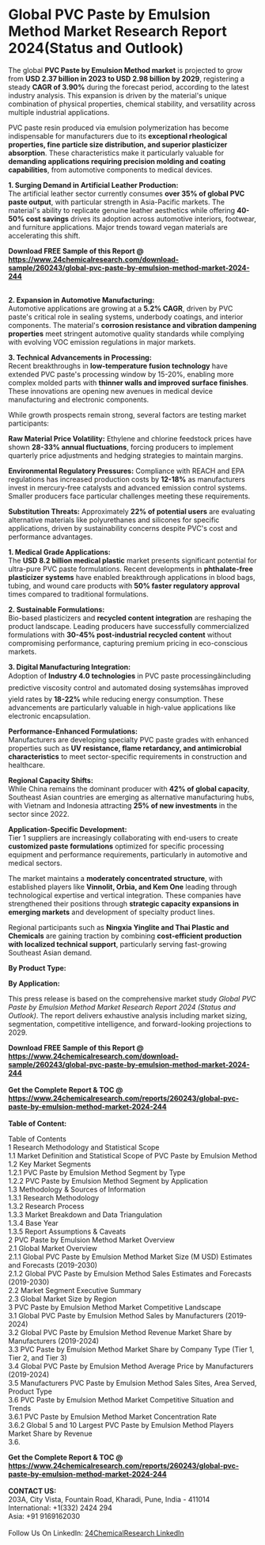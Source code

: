 <h1>Global PVC Paste by Emulsion Method Market Research Report 2024(Status and Outlook)</h1><p>The global <strong>PVC Paste by Emulsion Method market</strong> is projected to grow from <strong>USD 2.37 billion in 2023 to USD 2.98 billion by 2029</strong>, registering a steady <strong>CAGR of 3.90%</strong> during the forecast period, according to the latest industry analysis. This expansion is driven by the material's unique combination of physical properties, chemical stability, and versatility across multiple industrial applications.</p><p>PVC paste resin produced via emulsion polymerization has become indispensable for manufacturers due to its <strong>exceptional rheological properties, fine particle size distribution, and superior plasticizer absorption</strong>. These characteristics make it particularly valuable for <strong>demanding applications requiring precision molding and coating capabilities</strong>, from automotive components to medical devices.</p><p><strong>1. Surging Demand in Artificial Leather Production:</strong><br>
The artificial leather sector currently consumes <strong>over 35% of global PVC paste output</strong>, with particular strength in Asia-Pacific markets. The material's ability to replicate genuine leather aesthetics while offering <strong>40-50% cost savings</strong> drives its adoption across automotive interiors, footwear, and furniture applications. Major trends toward vegan materials are accelerating this shift.</p><div><b>Download FREE Sample of this Report @ 
            <a href="https://www.24chemicalresearch.com/download-sample/260243/global-pvc-paste-by-emulsion-method-market-2024-244">
            https://www.24chemicalresearch.com/download-sample/260243/global-pvc-paste-by-emulsion-method-market-2024-244</a></b></div><br><p><strong>2. Expansion in Automotive Manufacturing:</strong><br>
Automotive applications are growing at a <strong>5.2% CAGR</strong>, driven by PVC paste's critical role in sealing systems, underbody coatings, and interior components. The material's <strong>corrosion resistance and vibration dampening properties</strong> meet stringent automotive quality standards while complying with evolving VOC emission regulations in major markets.</p><p><strong>3. Technical Advancements in Processing:</strong><br>
Recent breakthroughs in <strong>low-temperature fusion technology</strong> have extended PVC paste's processing window by 15-20%, enabling more complex molded parts with <strong>thinner walls and improved surface finishes</strong>. These innovations are opening new avenues in medical device manufacturing and electronic components.</p><p>While growth prospects remain strong, several factors are testing market participants:</p><p><strong>Raw Material Price Volatility:</strong> Ethylene and chlorine feedstock prices have shown <strong>28-33% annual fluctuations</strong>, forcing producers to implement quarterly price adjustments and hedging strategies to maintain margins.</p><p><strong>Environmental Regulatory Pressures:</strong> Compliance with REACH and EPA regulations has increased production costs by <strong>12-18%</strong> as manufacturers invest in mercury-free catalysts and advanced emission control systems. Smaller producers face particular challenges meeting these requirements.</p><p><strong>Substitution Threats:</strong> Approximately <strong>22% of potential users</strong> are evaluating alternative materials like polyurethanes and silicones for specific applications, driven by sustainability concerns despite PVC's cost and performance advantages.</p><p><strong>1. Medical Grade Applications:</strong><br>
The <strong>USD 8.2 billion medical plastic</strong> market presents significant potential for ultra-pure PVC paste formulations. Recent developments in <strong>phthalate-free plasticizer systems</strong> have enabled breakthrough applications in blood bags, tubing, and wound care products with <strong>50% faster regulatory approval</strong> times compared to traditional formulations.</p><p><strong>2. Sustainable Formulations:</strong><br>
Bio-based plasticizers and <strong>recycled content integration</strong> are reshaping the product landscape. Leading producers have successfully commercialized formulations with <strong>30-45% post-industrial recycled content</strong> without compromising performance, capturing premium pricing in eco-conscious markets.</p><p><strong>3. Digital Manufacturing Integration:</strong><br>
Adoption of <strong>Industry 4.0 technologies</strong> in PVC paste processingâincluding predictive viscosity control and automated dosing systemsâhas improved yield rates by <strong>18-22%</strong> while reducing energy consumption. These advancements are particularly valuable in high-value applications like electronic encapsulation.</p><p><strong>Performance-Enhanced Formulations:</strong><br>
	Manufacturers are developing specialty PVC paste grades with enhanced properties such as <strong>UV resistance, flame retardancy, and antimicrobial characteristics</strong> to meet sector-specific requirements in construction and healthcare.</p><p><strong>Regional Capacity Shifts:</strong><br>
	While China remains the dominant producer with <strong>42% of global capacity</strong>, Southeast Asian countries are emerging as alternative manufacturing hubs, with Vietnam and Indonesia attracting <strong>25% of new investments</strong> in the sector since 2022.</p><p><strong>Application-Specific Development:</strong><br>
	Tier 1 suppliers are increasingly collaborating with end-users to create <strong>customized paste formulations</strong> optimized for specific processing equipment and performance requirements, particularly in automotive and medical sectors.</p><p>The market maintains a <strong>moderately concentrated structure</strong>, with established players like <strong>Vinnolit, Orbia, and Kem One</strong> leading through technological expertise and vertical integration. These companies have strengthened their positions through <strong>strategic capacity expansions in emerging markets</strong> and development of specialty product lines.</p><p>Regional participants such as <strong>Ningxia Yinglite and Thai Plastic and Chemicals</strong> are gaining traction by combining <strong>cost-efficient production with localized technical support</strong>, particularly serving fast-growing Southeast Asian demand.</p><p><strong>By Product Type:</strong></p><p><strong>By Application:</strong></p><p>This press release is based on the comprehensive market study <em>Global PVC Paste by Emulsion Method Market Research Report 2024 (Status and Outlook)</em>. The report delivers exhaustive analysis including market sizing, segmentation, competitive intelligence, and forward-looking projections to 2029.</p><div><b>Download FREE Sample of this Report @ 
            <a href="https://www.24chemicalresearch.com/download-sample/260243/global-pvc-paste-by-emulsion-method-market-2024-244">
            https://www.24chemicalresearch.com/download-sample/260243/global-pvc-paste-by-emulsion-method-market-2024-244</a></b></div><br><div><b>Get the Complete Report & TOC @ 
            <a href="https://www.24chemicalresearch.com/reports/260243/global-pvc-paste-by-emulsion-method-market-2024-244">
            https://www.24chemicalresearch.com/reports/260243/global-pvc-paste-by-emulsion-method-market-2024-244</a></b></div><br>
            <b>Table of Content:</b><p>Table of Contents<br />
1 Research Methodology and Statistical Scope<br />
1.1 Market Definition and Statistical Scope of PVC Paste by Emulsion Method<br />
1.2 Key Market Segments<br />
1.2.1 PVC Paste by Emulsion Method Segment by Type<br />
1.2.2 PVC Paste by Emulsion Method Segment by Application<br />
1.3 Methodology & Sources of Information<br />
1.3.1 Research Methodology<br />
1.3.2 Research Process<br />
1.3.3 Market Breakdown and Data Triangulation<br />
1.3.4 Base Year<br />
1.3.5 Report Assumptions & Caveats<br />
2 PVC Paste by Emulsion Method Market Overview<br />
2.1 Global Market Overview<br />
2.1.1 Global PVC Paste by Emulsion Method Market Size (M USD) Estimates and Forecasts (2019-2030)<br />
2.1.2 Global PVC Paste by Emulsion Method Sales Estimates and Forecasts (2019-2030)<br />
2.2 Market Segment Executive Summary<br />
2.3 Global Market Size by Region<br />
3 PVC Paste by Emulsion Method Market Competitive Landscape<br />
3.1 Global PVC Paste by Emulsion Method Sales by Manufacturers (2019-2024)<br />
3.2 Global PVC Paste by Emulsion Method Revenue Market Share by Manufacturers (2019-2024)<br />
3.3 PVC Paste by Emulsion Method Market Share by Company Type (Tier 1, Tier 2, and Tier 3)<br />
3.4 Global PVC Paste by Emulsion Method Average Price by Manufacturers (2019-2024)<br />
3.5 Manufacturers PVC Paste by Emulsion Method Sales Sites, Area Served, Product Type<br />
3.6 PVC Paste by Emulsion Method Market Competitive Situation and Trends<br />
3.6.1 PVC Paste by Emulsion Method Market Concentration Rate<br />
3.6.2 Global 5 and 10 Largest PVC Paste by Emulsion Method Players Market Share by Revenue<br />
3.6.</p><div><b>Get the Complete Report & TOC @ 
            <a href="https://www.24chemicalresearch.com/reports/260243/global-pvc-paste-by-emulsion-method-market-2024-244">
            https://www.24chemicalresearch.com/reports/260243/global-pvc-paste-by-emulsion-method-market-2024-244</a></b></div><br><b>CONTACT US:</b><br>
            203A, City Vista, Fountain Road, Kharadi, Pune, India - 411014<br>
            International: +1(332) 2424 294<br>
            Asia: +91 9169162030 <br><br>
            Follow Us On LinkedIn: <a href="https://www.linkedin.com/company/24chemicalresearch/">24ChemicalResearch LinkedIn</a>